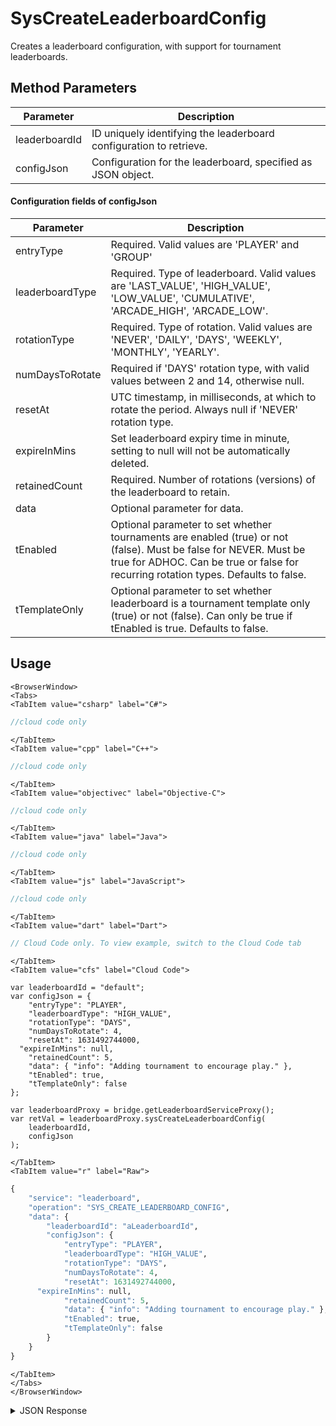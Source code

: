 # SysCreateLeaderboardConfig

Creates a leaderboard configuration, with support for tournament leaderboards.

<PartialServop service_name="leaderboard" operation_name="SYS_CREATE_LEADERBOARD_CONFIG" />

## Method Parameters

| Parameter     | Description                                                        |
| ------------- | ------------------------------------------------------------------ |
| leaderboardId | ID uniquely identifying the leaderboard configuration to retrieve. |
| configJson    | Configuration for the leaderboard, specified as JSON object.       |

#### Configuration fields of **configJson**

| Parameter       | Description                                                                                                                                                                                             |
| --------------- | ------------------------------------------------------------------------------------------------------------------------------------------------------------------------------------------------------- |
| entryType       | Required. Valid values are 'PLAYER' and 'GROUP'                                                                                                                                                         |
| leaderboardType | Required. Type of leaderboard. Valid values are 'LAST_VALUE', 'HIGH_VALUE', 'LOW_VALUE', 'CUMULATIVE', 'ARCADE_HIGH', 'ARCADE_LOW'.                                                                     |
| rotationType    | Required. Type of rotation. Valid values are 'NEVER', 'DAILY', 'DAYS', 'WEEKLY', 'MONTHLY', 'YEARLY'.                                                                                                   |
| numDaysToRotate | Required if 'DAYS' rotation type, with valid values between 2 and 14, otherwise null.                                                                                                                   |
| resetAt         | UTC timestamp, in milliseconds, at which to rotate the period. Always null if 'NEVER' rotation type.                                                                                                    |
| expireInMins    | Set leaderboard expiry time in minute, setting to null will not be automatically deleted.                                                                                                               |
| retainedCount   | Required. Number of rotations (versions) of the leaderboard to retain.                                                                                                                                  |
| data            | Optional parameter for data.                                                                                                                                                                            |
| tEnabled        | Optional parameter to set whether tournaments are enabled (true) or not (false). Must be false for NEVER. Must be true for ADHOC. Can be true or false for recurring rotation types. Defaults to false. |
| tTemplateOnly   | Optional parameter to set whether leaderboard is a tournament template only (true) or not (false). Can only be true if tEnabled is true. Defaults to false.                                             |

## Usage

```mdx-code-block
<BrowserWindow>
<Tabs>
<TabItem value="csharp" label="C#">
```

```csharp
//cloud code only
```

```mdx-code-block
</TabItem>
<TabItem value="cpp" label="C++">
```

```cpp
//cloud code only
```

```mdx-code-block
</TabItem>
<TabItem value="objectivec" label="Objective-C">
```

```objectivec
//cloud code only
```

```mdx-code-block
</TabItem>
<TabItem value="java" label="Java">
```

```java
//cloud code only
```

```mdx-code-block
</TabItem>
<TabItem value="js" label="JavaScript">
```

```javascript
//cloud code only
```

```mdx-code-block
</TabItem>
<TabItem value="dart" label="Dart">
```

```dart
// Cloud Code only. To view example, switch to the Cloud Code tab
```

```mdx-code-block
</TabItem>
<TabItem value="cfs" label="Cloud Code">
```

```cfscript
var leaderboardId = "default";
var configJson = {
	"entryType": "PLAYER",
	"leaderboardType": "HIGH_VALUE",
	"rotationType": "DAYS",
	"numDaysToRotate": 4,
	"resetAt": 1631492744000,
  "expireInMins": null,
	"retainedCount": 5,
	"data": { "info": "Adding tournament to encourage play." },
	"tEnabled": true,
	"tTemplateOnly": false
};

var leaderboardProxy = bridge.getLeaderboardServiceProxy();
var retVal = leaderboardProxy.sysCreateLeaderboardConfig(
    leaderboardId,
	configJson
);
```

```mdx-code-block
</TabItem>
<TabItem value="r" label="Raw">
```

```r
{
	"service": "leaderboard",
	"operation": "SYS_CREATE_LEADERBOARD_CONFIG",
	"data": {
		"leaderboardId": "aLeaderboardId",
		"configJson": {
			"entryType": "PLAYER",
			"leaderboardType": "HIGH_VALUE",
			"rotationType": "DAYS",
			"numDaysToRotate": 4,
			"resetAt": 1631492744000,
      "expireInMins": null,
			"retainedCount": 5,
			"data": { "info": "Adding tournament to encourage play." },
			"tEnabled": true,
			"tTemplateOnly": false
		}
	}
}
```

```mdx-code-block
</TabItem>
</Tabs>
</BrowserWindow>
```

<details>
<summary>JSON Response</summary>

```json
{
    "data": {
        "aLeaderboardId2": {
            "leaderboardId": "aLeaderboardId",
            "dbVersion": 1,
            "resetAt": 1633492744000,
            "leaderboardType": "HIGH_VALUE",
            "rotationType": "DAYS",
            "retainedCount": 5,
            "data": {
                "info": "Adding tournament to encourage play."
            },
            "numDaysToRotate": 4,
            "entryType": "PLAYER",
            "tEnabled": true,
            "tTemplateOnly": false,
            "expiry": null,
            "currentVersionId": 1,
            "currentPeriod": {
                "versionId": 1,
                "startingAt": 1632752317162,
                "endingAt": 1633492744000,
                "rotationType": "DAYS",
                "numDaysToRotate": 4
            }
        }
    },
    "status": 200
}
```

</details>

